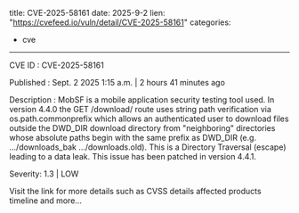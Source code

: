  
title: CVE-2025-58161
date: 2025-9-2
lien: "https://cvefeed.io/vuln/detail/CVE-2025-58161"
categories:
  - cve
---

CVE ID : CVE-2025-58161

Published :  Sept. 2
2025
1:15 a.m. | 2 hours
41 minutes ago

Description : MobSF is a mobile application security testing tool used. In version 4.4.0
the GET /download/ route uses string path verification via os.path.commonprefix
which allows an authenticated user to download files outside the DWD_DIR download directory from "neighboring" directories whose absolute paths begin with the same prefix as DWD_DIR (e.g.
.../downloads_bak
.../downloads.old). This is a Directory Traversal (escape) leading to a data leak. This issue has been patched in version 4.4.1.

Severity: 1.3 | LOW

Visit the link for more details
such as CVSS details
affected products
timeline
and more...
